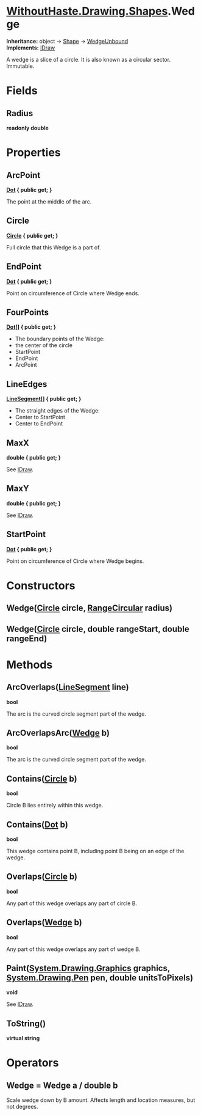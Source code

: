 # [WithoutHaste.Drawing.Shapes](TableOfContents.WithoutHaste.Drawing.Shapes.md).Wedge

**Inheritance:** object → [Shape](WithoutHaste.Drawing.Shapes.Shape.md) → [WedgeUnbound](WithoutHaste.Drawing.Shapes.WedgeUnbound.md)  
**Implements:** [IDraw](WithoutHaste.Drawing.Shapes.IDraw.md)  

A wedge is a slice of a circle. It is also known as a circular sector. Immutable.  

# Fields

## Radius

**readonly double**  

# Properties

## ArcPoint

**[Dot](WithoutHaste.Drawing.Shapes.Dot.md) { public get; }**  

The point at the middle of the arc.  

## Circle

**[Circle](WithoutHaste.Drawing.Shapes.Circle.md) { public get; }**  

Full circle that this Wedge is a part of.  

## EndPoint

**[Dot](WithoutHaste.Drawing.Shapes.Dot.md) { public get; }**  

Point on circumference of Circle where Wedge ends.  

## FourPoints

**[Dot[]](WithoutHaste.Drawing.Shapes.Dot.md) { public get; }**  

* The boundary points of the Wedge:  
* the center of the circle  
* StartPoint  
* EndPoint  
* ArcPoint  

## LineEdges

**[LineSegment[]](WithoutHaste.Drawing.Shapes.LineSegment.md) { public get; }**  

* The straight edges of the Wedge:  
* Center to StartPoint  
* Center to EndPoint  

## MaxX

**double { public get; }**  

See [IDraw](WithoutHaste.Drawing.Shapes.IDraw.md).  

## MaxY

**double { public get; }**  

See [IDraw](WithoutHaste.Drawing.Shapes.IDraw.md).  

## StartPoint

**[Dot](WithoutHaste.Drawing.Shapes.Dot.md) { public get; }**  

Point on circumference of Circle where Wedge begins.  

# Constructors

## Wedge([Circle](WithoutHaste.Drawing.Shapes.Circle.md) circle, [RangeCircular](WithoutHaste.Drawing.Shapes.RangeCircular.md) radius)

## Wedge([Circle](WithoutHaste.Drawing.Shapes.Circle.md) circle, double rangeStart, double rangeEnd)

# Methods

## ArcOverlaps([LineSegment](WithoutHaste.Drawing.Shapes.LineSegment.md) line)

**bool**  

The arc is the curved circle segment part of the wedge.  

## ArcOverlapsArc([Wedge](WithoutHaste.Drawing.Shapes.Wedge.md) b)

**bool**  

The arc is the curved circle segment part of the wedge.  

## Contains([Circle](WithoutHaste.Drawing.Shapes.Circle.md) b)

**bool**  

Circle B lies entirely within this wedge.  

## Contains([Dot](WithoutHaste.Drawing.Shapes.Dot.md) b)

**bool**  

This wedge contains point B, including point B being on an edge of the wedge.  

## Overlaps([Circle](WithoutHaste.Drawing.Shapes.Circle.md) b)

**bool**  

Any part of this wedge overlaps any part of circle B.  

## Overlaps([Wedge](WithoutHaste.Drawing.Shapes.Wedge.md) b)

**bool**  

Any part of this wedge overlaps any part of wedge B.  

## Paint([System.Drawing.Graphics](https://docs.microsoft.com/en-us/dotnet/api/system.drawing.graphics) graphics, [System.Drawing.Pen](https://docs.microsoft.com/en-us/dotnet/api/system.drawing.pen) pen, double unitsToPixels)

**void**  

See [IDraw](WithoutHaste.Drawing.Shapes.IDraw.md).  

## ToString()

**virtual string**  

# Operators

## Wedge = Wedge a / double b

Scale wedge down by B amount. Affects length and location measures, but not degrees.  

